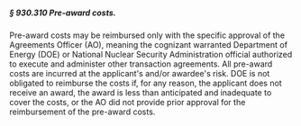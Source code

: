 ##### § 930.310 Pre-award costs. #####

Pre-award costs may be reimbursed only with the specific approval of the Agreements Officer (AO), meaning the cognizant warranted Department of Energy (DOE) or National Nuclear Security Administration official authorized to execute and administer other transaction agreements. All pre-award costs are incurred at the applicant's and/or awardee's risk. DOE is not obligated to reimburse the costs if, for any reason, the applicant does not receive an award, the award is less than anticipated and inadequate to cover the costs, or the AO did not provide prior approval for the reimbursement of the pre-award costs.